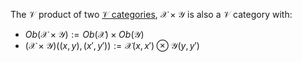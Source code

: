 The $\mathcal{V}$ product of two 
[$\mathcal{V}$ categories](/docs/math/defs/vcat.qmd), 
$\mathcal{X} \times \mathcal{Y}$ is also a $\mathcal{V}$ category with:

- $Ob(\mathcal{X}\times\mathcal{Y}) := Ob(\mathcal{X})\times Ob(\mathcal{Y})$
- $(\mathcal{X} \times \mathcal{Y})((x,y),(x',y')) := \mathcal{X}(x,x') \otimes \mathcal{Y}(y,y')$
